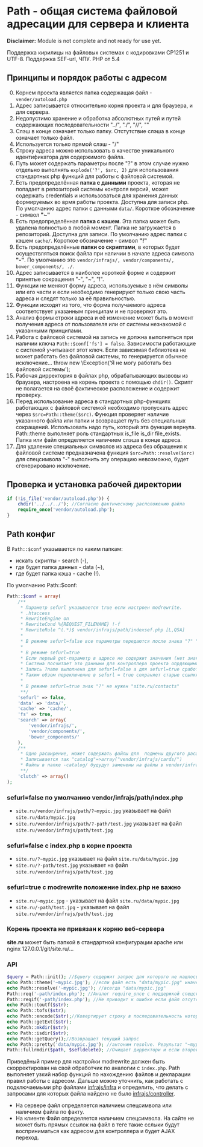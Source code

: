 # Path - общая система файловой адресации для сервера и клиента
**Disclaimer:** Module is not complete and not ready for use yet.

Поддержка кирилицы на файловых системах с кодировками CP1251 и UTF-8. Поддержка SEF-url, ЧПУ. PHP от 5.4 

## Принципы и порядок работы с адресом
0. Корнем проекта является папка содержащая файл - ```vender/autoload.php```
0. Адрес записывается относительно корня проекта и для браузера, и для сервера. 
0. Недопустимо хранение и обработка абсолютных путей и путей содержающих последовательности "../", "./", "//", "\"
0. Слэш в конце означает только папку. Отстутствие слэша в конце означает только файл.
0. Используется только прямой слэш - "/"
0. Строку адреса можно использовать в качестве уникального идентификатора для содержимого файла. 
0. Путь может содержать параметры после "?" в этом случае нужно отдельно выполнять ```explode('?', $src, 2)``` для использования стандартных php функций для работы с файловой системой.
0. Есть предопределённая **папка c данными** проекта, которая не попадает в репозиторий системы контроля версий, может содержать credentials и использоваться для хранения данных формируемых во врмя работы проекта. Доступна для записи php. По умолчанию адрес папки с данными ```data/```. Короткое обозначение - символ **"~"**
0. Есть предопределённая **папка с кэшем**. Эта папка может быть удалена полностью в любой момент. Папка не загружается в репозиторий. Доступна для записи. По умолчанию адрес папки с кэшем ```cache/```. Короткое обозначение - символ **"!"**
0. Есть предопределённые **папки cо скриптами**, в которых будет осуществляться поиск файла при наличии в начале адреса символа **"-"**. По умолчанию это ```vendor/infrajs/, vendor/components/, bower_components/, ./```.
0. Адрес записывается в наиболее короткой форме и содержит принятые сокращения "-", "~", "!". 
0. Функции не меняют форму адреса, используемые в нём символы или его части и если необходимо генерируют только свою часть адреса и следят только за её правильностью. 
0. Функции исходят из того, что форма получаемого адреса соответствует указанным принципам и не проверяют это.
14. Анализ формы строки адреса и её изменение может быть в момент получения адреса от пользователя или от системы незнакомой с указанными принципами.
0. Работа с файловой системой на запись не должна выполняться при наличии ключа ```Path::$conf['fs'] = false```. Зависимости работающие с системой учитывают этот ключ. Если зависимая библиотека не может работать без файловой системы, то генерируется обычное исключение... throw new \Exception('Я не могу работать без файловой системы');
0. Рабочая дирректория в файлах php, обрабатывающих вызвовы из браузера, настроена на корень проекта с помощью ```chdir()```. Скрипт не полагается на своё фактическое расположение и содержит проверку.
0. Перед использование адреса в стандартных php-функциях работающих с файловой системой необходимо пропускать адрес через ```$src=Path::theme($src)```. Функция проверяет наличие указанного файла или папки и возвращает путь без специальных сокращений. Использовать надо путь, который эта функция вернула. Path::theme выполняет роль стандартных is_file is_dir file_exists. Папка или файл определяется наличием слэша в конце адреса.
0. Для удаление специальных символов из адреса без обращения к файловой системе предназначена функция ```$src=Path::resolve($src)``` для спецсимвола "-" выполнить эту операцию невозможно, будет сгенерировано исключение.

## Проверка и установка рабочей директории
```php
if (!is_file('vendor/autoload.php')) {
	chdir('../../../'); //Согласно фактическому расположению файла
	require_once('vendor/autoload.php');
}
```
## Path конфиг
В ```Path::$conf``` указывается по каким папкам:

* искать скрипты - search (-),
* где будет папка данных - data (~), 
* где будет папка кэша - cache (!). 

По умолчанию Path::$conf:

```php
Path::$conf = array(
	/**
	 * Параметр sefurl указывается true если настроен modrewrite. 
	 * .htaccess
	 * RewriteEngine on
	 * RewriteCond %{REQUEST_FILENAME} !-f
	 * RewriteRule ^(.*)$ vendor/infrajs/path/indexsef.php [L,QSA]
	 *	
	 * В режиме sefurl=false все параметры передаются после знака "?" "site.ru/?contacts". 
	 *
	 * В режиме sefurl=true
	 * Если первый get-параметр в адресе не содержит значения (нет знака равно ?name) 
	 * Система посчитает это данными для контроллера проекта опрдяющими страницу, а не ссылку на файл. 
	 * Запись ?name выполнена для sefurl=false а для sefurl=true сработает редирект на адрес /name
	 * Таким обзом переключение в sefurl = true сохраняет старые ссылки работоспособными.
	 * 
	 * В режиме sefurl=true знак "?" не нужен "site.ru/contacts"
	 **/
	'sefurl' => false,
	'data' => 'data/',
	'cache' => 'cache/',
	'fs' => true,
	'search' => array(
		'vendor/infrajs/',
		'vendor/components/',
		'bower_components/'
	),
	/**
	 * Одно расширение, может содержать файлы для  подмены другого расширения. 
	 * Записывается так "catalog"=>array("vendor/infrajs/cards/")
	 * Файлы в папке -catalog/ будудут заменены на файлы в vendor/infrajs/cards/catalog/ при наличии
	 **/
	'clutch' => array()
);
``` 
### sefurl=false по умолчанию vendor/infrajs/path/index.php
* ```site.ru/vendor/infrajs/path/?~mypic.jpg``` указывает на файл ```site.ru/data/mypic.jpg```
* ```site.ru/vendor/infrajs/path/?-path/test.jpg``` указывает на файл ```site.ru/vendor/infrajs/path/test.jpg```

### sefurl=false с index.php в корне проекта 
* ```site.ru/?~mypic.jpg``` указывает на файл ```site.ru/data/mypic.jpg```
* ```site.ru/?-path/test.jpg``` указывает на файл ```site.ru/vendor/infrajs/path/test.jpg```

### sefurl=true c modrewrite положение index.php не важно
* ```site.ru/~mypic.jpg``` - указывает на файл ```site.ru/data/mypic.jpg```
* ```site.ru/-path/test.jpg``` - указывает на файл ```site.ru/vendor/infrajs/path/test.jpg```

### Корень проекта не привязан к корню веб-сервера
**site.ru** может быть папкой в стандартной конфигурации apache или nginx 127.0.0.1/git/site.ru/...

### API
```php
$query = Path::init(); //$query содержит запрос для которого не нашлось решения иначе выполнится exit;
echo Path::theme('~mypic.jpg'); //если файл есть "data/mypic.jpg" иначе false
echo Path::resolve('~mypic.jpg'); //всегда "data/mypic.jpg"
Path::req('-path/index.php'); //Аналог require_once с поддержкой спецсимволов
Path::reqif('-path/index.php'); //Не приводит к ошибке если файл отсутствует
echo Path::toutf($str);
echo Path::tofs($str);
echo Path::encode($str);//Ковертирует строку в последовательность которую можно использовать в имени файла
echo Path::getExt($str);
echo Path::mkdir($str);
echo Path::isdir($str);
echo Path::getQuery();//Возвращает текущий запрос
echo Path::pretty('data/mypic.jpg'); //антоним resolve. Результат "~mypic.jpg"
Path::fullrmdir($path, $sefldelete); //Очищает дирректори и если второй аргумент true то удаляется полностью
```

Приведёный пример для настройки modrewrite должен быть скорректирован на свой обработчик по аналогии с ```index.php```. Path выполняет узкий набор функций по нахождению файлов и декларации правил работы с адресом. Дальше можно уточнить, как работать с подключаемыми php файлами [infrajs/infra](https://github.com/infrajs/infra) и определить, что делать с запросами для которых файла найдено не было [infrajs/controller](https://github.com/infrajs/controller).



- На сервере файл определяется наличием спецсимвола или наличием файла по факту.
- На клиенте Файл определяется наличием спецсимвола. 
На сайте не может быть прямых ссылок на файл в теге <a> такие сслыки будут восприниматься как адресом для контроллера и будет AJAX переход.
